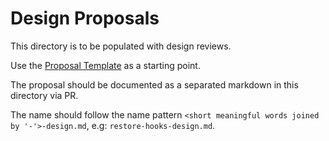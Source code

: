 # Design Proposals

This directory is to be populated with design reviews.

Use the [Proposal Template](../../../../docs/dev/_proposal.md) as a starting point.

The proposal should be documented as a separated markdown in this directory via PR.

The name should follow the name pattern `<short meaningful words joined by '-'>-design.md`,
e.g: `restore-hooks-design.md`.
